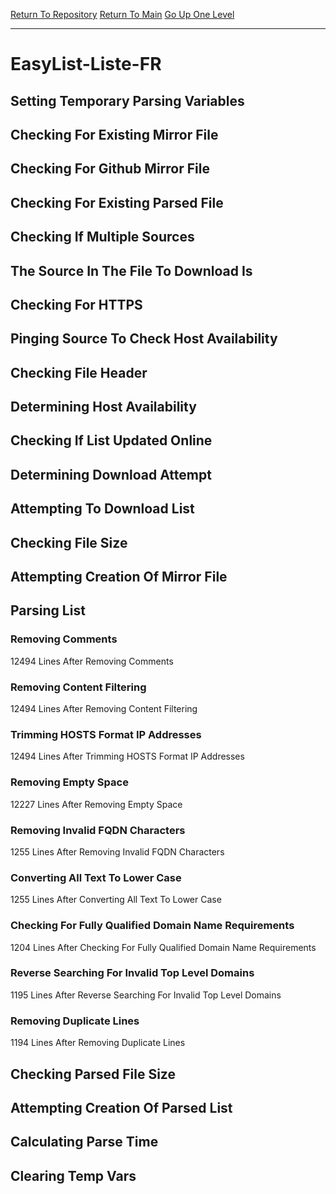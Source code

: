 [Return To Repository](https://github.com/deathbybandaid/piholeparser/)
[Return To Main](https://github.com/deathbybandaid/piholeparser/blob/master/RecentRunLogs/Mainlog.md)
[Go Up One Level](https://github.com/deathbybandaid/piholeparser/blob/master/RecentRunLogs/TopLevelScripts/30-Processing-Blacklists.md)
____________________________________
# EasyList-Liste-FR
## Setting Temporary Parsing Variables
## Checking For Existing Mirror File
## Checking For Github Mirror File
## Checking For Existing Parsed File
## Checking If Multiple Sources
## The Source In The File To Download Is
## Checking For HTTPS
## Pinging Source To Check Host Availability
## Checking File Header
## Determining Host Availability
## Checking If List Updated Online
## Determining Download Attempt
## Attempting To Download List
## Checking File Size
## Attempting Creation Of Mirror File
## Parsing List
### Removing Comments
12494 Lines After Removing Comments
### Removing Content Filtering
12494 Lines After Removing Content Filtering
### Trimming HOSTS Format IP Addresses
12494 Lines After Trimming HOSTS Format IP Addresses
### Removing Empty Space
12227 Lines After Removing Empty Space
### Removing Invalid FQDN Characters
1255 Lines After Removing Invalid FQDN Characters
### Converting All Text To Lower Case
1255 Lines After Converting All Text To Lower Case
### Checking For Fully Qualified Domain Name Requirements
1204 Lines After Checking For Fully Qualified Domain Name Requirements
### Reverse Searching For Invalid Top Level Domains
1195 Lines After Reverse Searching For Invalid Top Level Domains
### Removing Duplicate Lines
1194 Lines After Removing Duplicate Lines
## Checking Parsed File Size
## Attempting Creation Of Parsed List
## Calculating Parse Time
## Clearing Temp Vars
